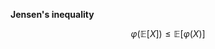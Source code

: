 **Jensen's inequality**

$$
\varphi\left(\mathbb{E}[X]\right) \leqslant \mathbb{E}\left[\varphi(X)\right]
$$